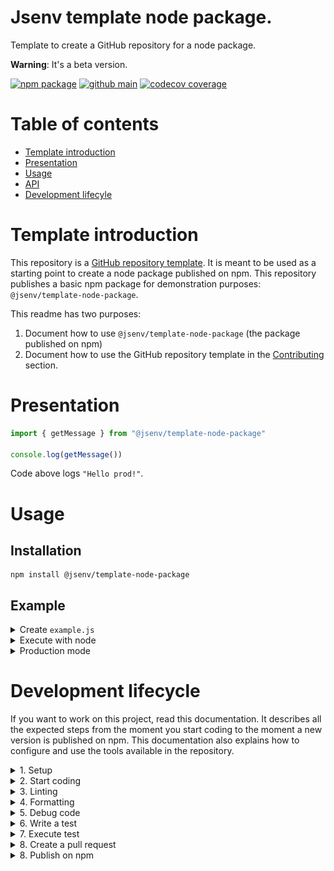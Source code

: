 # Jsenv template node package.

Template to create a GitHub repository for a node package.

**Warning**: It's a beta version.

[![npm package](https://img.shields.io/npm/v/@jsenv/template-node-package.svg?logo=npm&label=package)](https://www.npmjs.com/package/@jsenv/template-node-package)
[![github main](https://github.com/jsenv/jsenv-template-node-package/workflows/main/badge.svg)](https://github.com/jsenv/jsenv-template-node-package/actions?workflow=main)
[![codecov coverage](https://codecov.io/gh/jsenv/jsenv-template-node-package/branch/master/graph/badge.svg)](https://codecov.io/gh/jsenv/jsenv-template-node-package)

# Table of contents

- [Template introduction](#Template-introduction)
- [Presentation](#Presentation)
- [Usage](#Usage)
- [API](#API)
- [Development lifecyle](#Development-lifecycle)

# Template introduction

This repository is a [GitHub repository template](https://docs.github.com/en/github-ae@latest/github/creating-cloning-and-archiving-repositories/creating-a-repository-from-a-template#creating-a-repository-from-a-template). It is meant to be used as a starting point to create a node package published on npm. This repository publishes a basic npm package for demonstration purposes: `@jsenv/template-node-package`.

This readme has two purposes:

1. Document how to use `@jsenv/template-node-package` (the package published on npm)
2. Document how to use the GitHub repository template in the [Contributing](#Contributing) section.

# Presentation

```js
import { getMessage } from "@jsenv/template-node-package"

console.log(getMessage())
```

Code above logs `"Hello prod!"`.

# Usage

## Installation

```console
npm install @jsenv/template-node-package
```

## Example

<details>
  <summary>Create <code>example.js</code></summary>

```js
import { getMessage } from "@jsenv/template-node-package"

console.log(getMessage())
```

The package also provides files written in commonjs. It means you can also `require` it as shown below.

```js
const { getMessage } = require("@jsenv/template-node-package")

console.log(getMessage())
```

</details>

<details>
  <summary>Execute with node</summary>

`example.js` can be executed with the `node` command.

```console
node ./example.js
```

It would log `Hello dev!` in the terminal as shown in the screenshot below.

![screenshot of terminal after execution with node](./TODO.png)

</details>

<details>
  <summary>Production mode</summary>

This package have two mode: development and production. By default this package is in development mode. development is the default mode to be in sync with Node.js where production must be enabled by `process.env.NODE_ENV=production`. production mode can be enabled using [--conditions=production](https://nodejs.org/docs/latest-v15.x/api/packages.html#packages_resolving_user_conditions).

```console
node --conditions=production example.js
```

![screenshot of terminal after execution with node and --condition=production](./TODO.png)

> For this dumb package the effect of production mode is trivial. In a real package, development and production could have more important differences.

> Feel free to remove the production mode if you don't need it.

</details>

# Development lifecycle

If you want to work on this project, read this documentation. It describes all the expected steps from the moment you start coding to the moment a new version is published on npm. This documentation also explains how to configure and use the tools available in the repository.

<details>
  <summary>1. Setup</summary>

The following setup is recommended to install this repository on your machine:

**Operating System**: Mac, Linux or Windows.

**Code editor**: [Visual Studio Code](https://code.visualstudio.com/).

**Command line tools**:

- [git](https://git-scm.com/) version 2.26.0 or above
- [node](https://nodejs.org/en/) version 14.9.0 or above

If setup is done, run the following commands:

```console
git clone git@github.com:jsenv/jsenv-template-node-package.git
```

```console
cd ./jsenv-template-node-package
```

```console
npm install
```

Now you can open VSCode to start coding

```console
code .
```

</details>

<details>
  <summary>2. Start coding</summary>

Create a branch using git command

```console
git checkout -b branch-name
```

Then you can open a file and modify its content. The first thing that should happen then is linting and formatting.

</details>

<details>
  <summary>3. Linting</summary>

The codebase uses [ESLint](https://eslint.org) to lint files. It is recommended to install and use [vscode-eslint](https://marketplace.visualstudio.com/items?itemName=dbaeumer.vscode-eslint) to have **ESLint integrated in VSCode**.

The ESLint configuration can be found in [.eslintrc.cjs](./.eslintrc.cjs). The ESLint configuration consider all files as written for Node.js. The rest of the configuration comes from [@jsenv/eslint-config](https://github.com/jsenv/jsenv-eslint-config#eslint-config).

If ESLint rules are not respected, the main **GitHub workflow will fail** during [code quality step](./.github/workflows/main.yml#L45).

You can also run a command to check all your file against ESLint rules:

```console
npm run eslint-check
```

</details>

<details>
  <summary>4. Formatting</summary>

The codebase uses [prettier](https://prettier.io) to ensure a coherent and pretty code formatting. Formatting takes time and is more consistent when done by a tool, here prettier. Install [prettier-vscode](https://marketplace.visualstudio.com/items?itemName=esbenp.prettier-vscode) and **let the extension do the formatting** when you save a file.

The prettier configuration can be found in [.prettierrc.yml](./.prettierrc.yml).

If prettier configuration is not respected, the main **GitHub workflow will log** which files are incorrect during [code format step](./.github/workflows/ci.yml#L33).

</details>

<details>
  <summary>5. Debug code</summary>

You can debug a file using [VSCode integrated debugger for Node.js](https://code.visualstudio.com/docs/nodejs/nodejs-debugging). This repository contains a pre-defined launch configuration for VSCode at [.vscode/launch.json#L2](./.vscode/launch.json#L5). It's a classic node configuration enabling some flags like [--experimental-top-level-await](https://nodejs.org/docs/latest-v14.x/api/cli.html#cli_experimental_repl_await)

![Screencast of debugging a Node.js file in VSCode](./docs/vscode-node-debug.gif)

You can also use any debugging recipe documented in [Node.js debugging guide](https://nodejs.org/en/docs/guides/debugging-getting-started)

</details>

<details>
  <summary>6. Write a test</summary>

This part explains how to write a test. You don't have to write a test for every line of code, choose wisely.

Your test file must end with `.test.js` and be inside the [test/](./test/) directory.

Each test is configured to run twice:

- First with the default behaviour of the `node` command
- Secondly with `--conditions=production` parameter

This ensure both the development and production code path are tested.

All this is configured in [script/test/test.js](./script/test/test.js#L7). Read more in [jsenv testing documentation](https://github.com/jsenv/jsenv-core/blob/master/docs/testing/readme.md#test-execution)

</details>

<details>
  <summary>7. Execute test</summary>

To execute a single test, use directly the `node` command or VSCode debugger as documented in the previous part.

To execute all tests at once, use the following command

```console
npm test
```

</details>

<details>
  <summary>8. Create a pull request</summary>

See [Creating a pull request](https://docs.github.com/en/github/collaborating-with-issues-and-pull-requests/creating-a-pull-request) on GitHub documentation.

Once the pull request is opened, the GitHub workflow [main.yml](./.github/workflows/main.yml) will run to check several things.

- ESLint

- Prettier

- Unit test

- Code coverage

For informational purposes, a bot is posting a code coverage comment in the pull request.

![Screenshot of codecov pull request comment](./docs/codecov-comment.png)

</details>

<details>
  <summary>8. Publish on npm</summary>

TODO: explain the commonjs build and how to remove it if not needed

In order to generate files that will be published on npm use `npm run dist`. This will generate files into [dist/](./dist/) directory.

The files will be generated in `commonjs` to allow consumer of the package to use `require` on it. It means [main.js](./main.js) written using standard ES module format is converted into CommonJS module format and written at [dist/commonjs/main.cjs](./dist/commonjs/main.cjs).

Read more in [jsenv building documentation](https://github.com/jsenv/jsenv-core/blob/master/docs/building/readme.md#Building-a-nodejs-package).å

TODO: explain the github workflow (it's auto publishing on npm)

</details>
